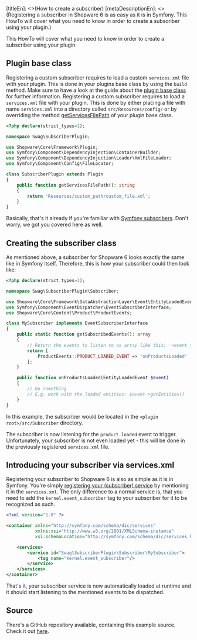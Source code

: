 [titleEn]: <>(How to create a subscriber)
[metaDescriptionEn]: <>(Registering a subscriber in Shopware 6 is as easy as it is in Symfony. This HowTo will cover what you need to know in order to create a subscriber using your plugin.)

This HowTo will cover what you need to know in order to create a subscriber using your plugin.

## Plugin base class

Registering a custom subscriber requires to load a custom `services.xml` file with your plugin.
This is done in your plugins base class by using the `build` method.
Make sure to have a look at the guide about the [plugin base class](./../2-internals/4-plugins/020-plugin-base-class.md) for further information.
Registering a custom subscriber requires to load a `services.xml` file with your plugin.
This is done by either placing a file with name `services.xml` into a directory called `src/Resources/config/` or by overriding
the method [getServicesFilePath](./../2-internals/4-plugins/020-plugin-base-class.md#getServicesFilePath) of your plugin base class.

```php
<?php declare(strict_types=1);

namespace Swag\SubscriberPlugin;

use Shopware\Core\Framework\Plugin;
use Symfony\Component\DependencyInjection\ContainerBuilder;
use Symfony\Component\DependencyInjection\Loader\XmlFileLoader;
use Symfony\Component\Config\FileLocator;

class SubscriberPlugin extends Plugin
{
    public function getServicesFilePath(): string
    {
        return 'Resources/custom_path/custom_file.xml';
    }
}
```

Basically, that's it already if you're familiar with [Symfony subscribers](https://symfony.com/doc/current/event_dispatcher.html#creating-an-event-subscriber).
Don't worry, we got you covered here as well.

## Creating the subscriber class

As mentioned above, a subscriber for Shopware 6 looks exactly the same like in Symfony itself.
Therefore, this is how your subscriber could then look like:

```php
<?php declare(strict_types=1);

namespace Swag\SubscriberPlugin\Subscriber;

use Shopware\Core\Framework\DataAbstractionLayer\Event\EntityLoadedEvent;
use Symfony\Component\EventDispatcher\EventSubscriberInterface;
use Shopware\Core\Content\Product\ProductEvents;

class MySubscriber implements EventSubscriberInterface
{
    public static function getSubscribedEvents(): array
    {
        // Return the events to listen to as array like this:  <event to listen to> => <method to execute>
        return [
            ProductEvents::PRODUCT_LOADED_EVENT => 'onProductsLoaded'
        ];
    }

    public function onProductsLoaded(EntityLoadedEvent $event)
    {
        // Do something
        // E.g. work with the loaded entities: $event->getEntities()
    }
}
```

In this example, the subscriber would be located in the `<plugin root>/src/Subscriber` directory.

The subscriber is now listening for the `product.loaded` event to trigger.
Unfortunately, your subscriber is not even loaded yet - this will be done in the previously registered `services.xml` file.

## Introducing your subscriber via services.xml

Registering your subscriber to Shopware 6 is also as simple as it is in Symfony.
You're simply [registering your (subscriber) service](./070-add-service.md) by mentioning it in the `services.xml`.
The only difference to a normal service is, that you need to add the `kernel.event_subscriber` tag to your subscriber for it
to be recognized as such.

```xml
<?xml version="1.0" ?>

<container xmlns="http://symfony.com/schema/dic/services"
           xmlns:xsi="http://www.w3.org/2001/XMLSchema-instance"
           xsi:schemaLocation="http://symfony.com/schema/dic/services http://symfony.com/schema/dic/services/services-1.0.xsd">

    <services>
        <service id="Swag\SubscriberPlugin\Subscriber\MySubscriber">
            <tag name="kernel.event_subscriber"/>
        </service>
    </services>
</container>
```

That's it, your subscriber service is now automatically loaded at runtime and it should start listening to the mentioned events
to be dispatched.

## Source

There's a GitHub repository available, containing this example source.
Check it out [here](https://github.com/shopware/swag-docs-subscriber-plugin).
